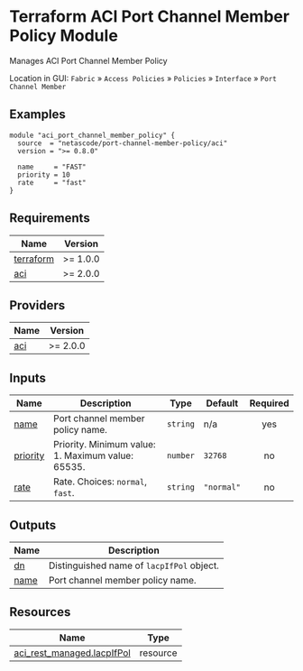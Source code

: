 <!-- BEGIN_TF_DOCS -->
# Terraform ACI Port Channel Member Policy Module

Manages ACI Port Channel Member Policy

Location in GUI:
`Fabric` » `Access Policies` » `Policies` » `Interface` » `Port Channel Member`

## Examples

```hcl
module "aci_port_channel_member_policy" {
  source  = "netascode/port-channel-member-policy/aci"
  version = ">= 0.8.0"

  name     = "FAST"
  priority = 10
  rate     = "fast"
}
```

## Requirements

| Name | Version |
|------|---------|
| <a name="requirement_terraform"></a> [terraform](#requirement\_terraform) | >= 1.0.0 |
| <a name="requirement_aci"></a> [aci](#requirement\_aci) | >= 2.0.0 |

## Providers

| Name | Version |
|------|---------|
| <a name="provider_aci"></a> [aci](#provider\_aci) | >= 2.0.0 |

## Inputs

| Name | Description | Type | Default | Required |
|------|-------------|------|---------|:--------:|
| <a name="input_name"></a> [name](#input\_name) | Port channel member policy name. | `string` | n/a | yes |
| <a name="input_priority"></a> [priority](#input\_priority) | Priority. Minimum value: 1. Maximum value: 65535. | `number` | `32768` | no |
| <a name="input_rate"></a> [rate](#input\_rate) | Rate. Choices: `normal`, `fast`. | `string` | `"normal"` | no |

## Outputs

| Name | Description |
|------|-------------|
| <a name="output_dn"></a> [dn](#output\_dn) | Distinguished name of `lacpIfPol` object. |
| <a name="output_name"></a> [name](#output\_name) | Port channel member policy name. |

## Resources

| Name | Type |
|------|------|
| [aci_rest_managed.lacpIfPol](https://registry.terraform.io/providers/CiscoDevNet/aci/latest/docs/resources/rest_managed) | resource |
<!-- END_TF_DOCS -->